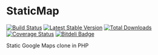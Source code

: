 StaticMap
=========

[![Build Status](https://travis-ci.org/WyriHaximus/StaticMap.png)](https://travis-ci.org/WyriHaximus/StaticMap)
[![Latest Stable Version](https://poser.pugx.org/WyriHaximus/StaticMap/v/stable.png)](https://packagist.org/packages/WyriHaximus/StaticMap)
[![Total Downloads](https://poser.pugx.org/WyriHaximus/StaticMap/downloads.png)](https://packagist.org/packages/WyriHaximus/StaticMap)
[![Coverage Status](https://coveralls.io/repos/WyriHaximus/StaticMap/badge.png)](https://coveralls.io/r/WyriHaximus/StaticMap)
[![Bitdeli Badge](https://d2weczhvl823v0.cloudfront.net/WyriHaximus/staticmap/trend.png)](https://bitdeli.com/free "Bitdeli Badge")

Static Google Maps clone in PHP

